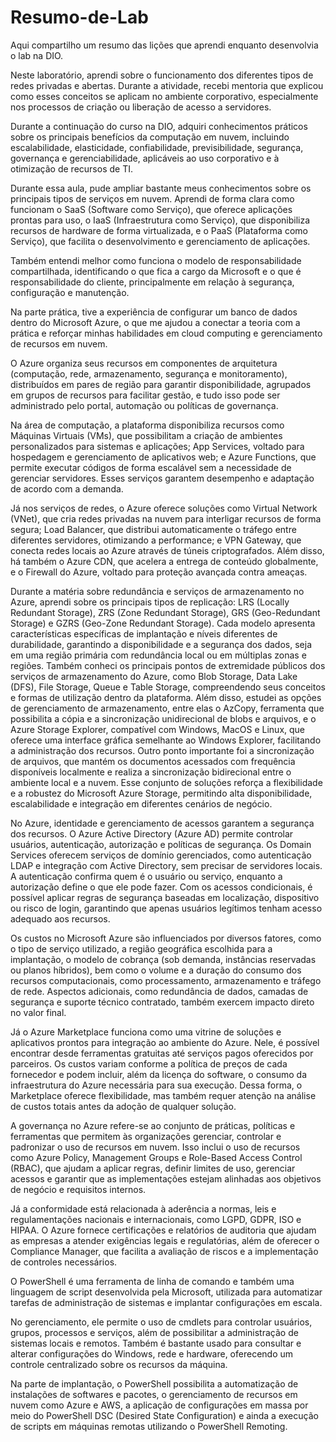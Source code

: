 # Resumo-de-Lab
Aqui compartilho um resumo das lições que aprendi enquanto desenvolvia o lab na DIO.

Neste laboratório, aprendi sobre o funcionamento dos diferentes tipos de redes privadas e abertas. Durante a atividade, recebi mentoria que explicou como esses conceitos se aplicam no ambiente corporativo, especialmente nos processos de criação ou liberação de acesso a servidores.

Durante a continuação do curso na DIO, adquiri conhecimentos práticos sobre os principais benefícios da computação em nuvem, incluindo escalabilidade, elasticidade, confiabilidade, previsibilidade, segurança, governança e gerenciabilidade, aplicáveis ao uso corporativo e à otimização de recursos de TI.

Durante essa aula, pude ampliar bastante meus conhecimentos sobre os principais tipos de serviços em nuvem. Aprendi de forma clara como funcionam o SaaS (Software como Serviço), que oferece aplicações prontas para uso, o IaaS (Infraestrutura como Serviço), que disponibiliza recursos de hardware de forma virtualizada, e o PaaS (Plataforma como Serviço), que facilita o desenvolvimento e gerenciamento de aplicações.

Também entendi melhor como funciona o modelo de responsabilidade compartilhada, identificando o que fica a cargo da Microsoft e o que é responsabilidade do cliente, principalmente em relação à segurança, configuração e manutenção.

Na parte prática, tive a experiência de configurar um banco de dados dentro do Microsoft Azure, o que me ajudou a conectar a teoria com a prática e reforçar minhas habilidades em cloud computing e gerenciamento de recursos em nuvem.


O Azure organiza seus recursos em componentes de arquitetura (computação, rede, armazenamento, segurança e monitoramento), distribuídos em pares de região para garantir disponibilidade, agrupados em grupos de recursos para facilitar gestão, e tudo isso pode ser administrado pelo portal, automação ou políticas de governança.

Na área de computação, a plataforma disponibiliza recursos como Máquinas Virtuais (VMs), que possibilitam a criação de ambientes personalizados para sistemas e aplicações; App Services, voltado para hospedagem e gerenciamento de aplicativos web; e Azure Functions, que permite executar códigos de forma escalável sem a necessidade de gerenciar servidores. Esses serviços garantem desempenho e adaptação de acordo com a demanda.

Já nos serviços de redes, o Azure oferece soluções como Virtual Network (VNet), que cria redes privadas na nuvem para interligar recursos de forma segura; Load Balancer, que distribui automaticamente o tráfego entre diferentes servidores, otimizando a performance; e VPN Gateway, que conecta redes locais ao Azure através de túneis criptografados. Além disso, há também o Azure CDN, que acelera a entrega de conteúdo globalmente, e o Firewall do Azure, voltado para proteção avançada contra ameaças.

Durante a matéria sobre redundância e serviços de armazenamento no Azure, aprendi sobre os principais tipos de replicação: LRS (Locally Redundant Storage), ZRS (Zone Redundant Storage), GRS (Geo-Redundant Storage) e GZRS (Geo-Zone Redundant Storage). Cada modelo apresenta características específicas de implantação e níveis diferentes de durabilidade, garantindo a disponibilidade e a segurança dos dados, seja em uma região primária com redundância local ou em múltiplas zonas e regiões. Também conheci os principais pontos de extremidade públicos dos serviços de armazenamento do Azure, como Blob Storage, Data Lake (DFS), File Storage, Queue e Table Storage, compreendendo seus conceitos e formas de utilização dentro da plataforma. Além disso, estudei as opções de gerenciamento de armazenamento, entre elas o AzCopy, ferramenta que possibilita a cópia e a sincronização unidirecional de blobs e arquivos, e o Azure Storage Explorer, compatível com Windows, MacOS e Linux, que oferece uma interface gráfica semelhante ao Windows Explorer, facilitando a administração dos recursos. Outro ponto importante foi a sincronização de arquivos, que mantém os documentos acessados com frequência disponíveis localmente e realiza a sincronização bidirecional entre o ambiente local e a nuvem. Esse conjunto de soluções reforça a flexibilidade e a robustez do Microsoft Azure Storage, permitindo alta disponibilidade, escalabilidade e integração em diferentes cenários de negócio.

No Azure, identidade e gerenciamento de acessos garantem a segurança dos recursos. O Azure Active Directory (Azure AD) permite controlar usuários, autenticação, autorização e políticas de segurança. Os Domain Services oferecem serviços de domínio gerenciados, como autenticação LDAP e integração com Active Directory, sem precisar de servidores locais. A autenticação confirma quem é o usuário ou serviço, enquanto a autorização define o que ele pode fazer. Com os acessos condicionais, é possível aplicar regras de segurança baseadas em localização, dispositivo ou risco de login, garantindo que apenas usuários legítimos tenham acesso adequado aos recursos.

Os custos no Microsoft Azure são influenciados por diversos fatores, como o tipo de serviço utilizado, a região geográfica escolhida para a implantação, o modelo de cobrança (sob demanda, instâncias reservadas ou planos híbridos), bem como o volume e a duração do consumo dos recursos computacionais, como processamento, armazenamento e tráfego de rede. Aspectos adicionais, como redundância de dados, camadas de segurança e suporte técnico contratado, também exercem impacto direto no valor final.

Já o Azure Marketplace funciona como uma vitrine de soluções e aplicativos prontos para integração ao ambiente do Azure. Nele, é possível encontrar desde ferramentas gratuitas até serviços pagos oferecidos por parceiros. Os custos variam conforme a política de preços de cada fornecedor e podem incluir, além da licença do software, o consumo da infraestrutura do Azure necessária para sua execução. Dessa forma, o Marketplace oferece flexibilidade, mas também requer atenção na análise de custos totais antes da adoção de qualquer solução.

A governança no Azure refere-se ao conjunto de práticas, políticas e ferramentas que permitem às organizações gerenciar, controlar e padronizar o uso de recursos em nuvem. Isso inclui o uso de recursos como Azure Policy, Management Groups e Role-Based Access Control (RBAC), que ajudam a aplicar regras, definir limites de uso, gerenciar acessos e garantir que as implementações estejam alinhadas aos objetivos de negócio e requisitos internos.

Já a conformidade está relacionada à aderência a normas, leis e regulamentações nacionais e internacionais, como LGPD, GDPR, ISO e HIPAA. O Azure fornece certificações e relatórios de auditoria que ajudam as empresas a atender exigências legais e regulatórias, além de oferecer o Compliance Manager, que facilita a avaliação de riscos e a implementação de controles necessários.

O PowerShell é uma ferramenta de linha de comando e também uma linguagem de script desenvolvida pela Microsoft, utilizada para automatizar tarefas de administração de sistemas e implantar configurações em escala.

No gerenciamento, ele permite o uso de cmdlets para controlar usuários, grupos, processos e serviços, além de possibilitar a administração de sistemas locais e remotos. Também é bastante usado para consultar e alterar configurações do Windows, rede e hardware, oferecendo um controle centralizado sobre os recursos da máquina.

Na parte de implantação, o PowerShell possibilita a automatização de instalações de softwares e pacotes, o gerenciamento de recursos em nuvem como Azure e AWS, a aplicação de configurações em massa por meio do PowerShell DSC (Desired State Configuration) e ainda a execução de scripts em máquinas remotas utilizando o PowerShell Remoting.
